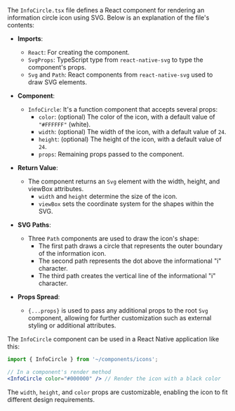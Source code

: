 The `InfoCircle.tsx` file defines a React component for rendering an information circle icon using SVG. Below is an explanation of the file's contents:

- **Imports**:
  - `React`: For creating the component.
  - `SvgProps`: TypeScript type from `react-native-svg` to type the component's props.
  - `Svg` and `Path`: React components from `react-native-svg` used to draw SVG elements.

- **Component**:
  - `InfoCircle`: It's a function component that accepts several props:
    - `color`: (optional) The color of the icon, with a default value of `"#FFFFFF"` (white).
    - `width`: (optional) The width of the icon, with a default value of `24`.
    - `height`: (optional) The height of the icon, with a default value of `24`.
    - `props`: Remaining props passed to the component.

- **Return Value**:
  - The component returns an `Svg` element with the width, height, and viewBox attributes.
    - `width` and `height` determine the size of the icon.
    - `viewBox` sets the coordinate system for the shapes within the SVG.
  
- **SVG Paths**:
  - Three `Path` components are used to draw the icon's shape:
    - The first path draws a circle that represents the outer boundary of the information icon.
    - The second path represents the dot above the informational "i" character.
    - The third path creates the vertical line of the informational "i" character.

- **Props Spread**:
  - `{...props}` is used to pass any additional props to the root `Svg` component, allowing for further customization such as external styling or additional attributes.

The `InfoCircle` component can be used in a React Native application like this:
```jsx
import { InfoCircle } from '~/components/icons';

// In a component's render method
<InfoCircle color="#000000" /> // Render the icon with a black color
```

The `width`, `height`, and `color` props are customizable, enabling the icon to fit different design requirements.